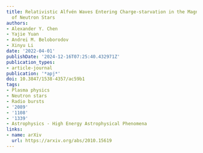 ```yaml
---
title: Relativistic Alfvén Waves Entering Charge-starvation in the Magnetospheres
  of Neutron Stars
authors:
- Alexander Y. Chen
- Yajie Yuan
- Andrei M. Beloborodov
- Xinyu Li
date: '2022-04-01'
publishDate: '2024-12-16T07:25:40.432971Z'
publication_types:
- article-journal
publication: '*apj*'
doi: 10.3847/1538-4357/ac59b1
tags:
- Plasma physics
- Neutron stars
- Radio bursts
- '2089'
- '1108'
- '1339'
- Astrophysics - High Energy Astrophysical Phenomena
links:
- name: arXiv
  url: https://arxiv.org/abs/2010.15619
---
```

